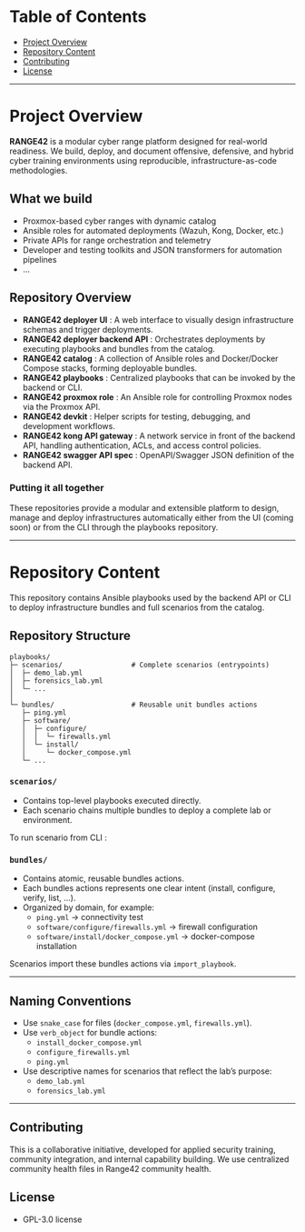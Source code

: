 # Table of Contents

- [Project Overview](#Project-Overview)
- [Repository Content](#Repository-Content)
- [Contributing](#Contributing)
- [License](#License)

---

# Project Overview

**RANGE42** is a modular cyber range platform designed for real-world readiness.
We build, deploy, and document offensive, defensive, and hybrid cyber training environments using reproducible, infrastructure-as-code methodologies.

## What we build

- Proxmox-based cyber ranges with dynamic catalog 
- Ansible roles for automated deployments (Wazuh, Kong, Docker, etc.)
- Private APIs for range orchestration and telemetry
- Developer and testing toolkits and JSON transformers for automation pipelines
- ...

## Repository Overview

- **RANGE42 deployer UI** : A web interface to visually design infrastructure schemas and trigger deployments.
- **RANGE42 deployer backend API** : Orchestrates deployments by executing playbooks and bundles from the catalog.
- **RANGE42 catalog** : A collection of Ansible roles and Docker/Docker Compose stacks, forming deployable bundles.
- **RANGE42 playbooks** : Centralized playbooks that can be invoked by the backend or CLI.
- **RANGE42 proxmox role** : An Ansible role for controlling Proxmox nodes via the Proxmox API.
- **RANGE42 devkit** : Helper scripts for testing, debugging, and development workflows.
- **RANGE42 kong API gateway** : A network service in front of the backend API, handling authentication, ACLs, and access control policies.
- **RANGE42 swagger API spec** : OpenAPI/Swagger JSON definition of the backend API.

### Putting it all together

These repositories provide a modular and extensible platform to design, manage and deploy infrastructures automatically  either from the UI (coming soon) or from the CLI through the playbooks repository.

---

# Repository Content

This repository contains Ansible playbooks used by the backend API or CLI to deploy infrastructure bundles and full scenarios from the catalog.

## Repository Structure

```text
playbooks/
├─ scenarios/                 # Complete scenarios (entrypoints)
│  ├─ demo_lab.yml
│  ├─ forensics_lab.yml
│  └─ ...
│
└─ bundles/                   # Reusable unit bundles actions
   ├─ ping.yml
   ├─ software/
   │  ├─ configure/
   │  │  └─ firewalls.yml
   │  └─ install/
   │     └─ docker_compose.yml
   └─ ...
```

### `scenarios/`

- Contains top-level playbooks executed directly.  
- Each scenario chains multiple bundles to deploy a complete lab or environment.  

To run scenario from CLI : 

### `bundles/`
- Contains atomic, reusable bundles actions.  
- Each bundles actions represents one clear intent (install, configure, verify, list, …).  
- Organized by domain, for example:  
  - `ping.yml` → connectivity test  
  - `software/configure/firewalls.yml` → firewall configuration  
  - `software/install/docker_compose.yml` → docker-compose installation  

Scenarios import these bundles actions via `import_playbook`.

---

## Naming Conventions
- Use `snake_case` for files (`docker_compose.yml`, `firewalls.yml`).  
- Use `verb_object` for bundle actions:  
  - `install_docker_compose.yml`  
  - `configure_firewalls.yml`  
  - `ping.yml`  
- Use descriptive names for scenarios that reflect the lab’s purpose:  
  - `demo_lab.yml`  
  - `forensics_lab.yml`  

---


## Contributing

This is a collaborative initiative, developed for applied security training, community integration, and internal capability building.
We use centralized community health files in Range42 community health.

## License

- GPL-3.0 license


